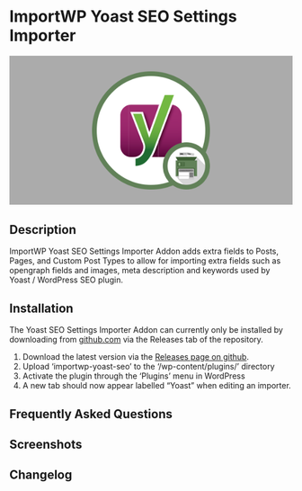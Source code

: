 # ImportWP Yoast SEO Settings Importer

![Yoast SEO Settings Importer](./assets/iwp-addon-yoast.png)

## Description

ImportWP Yoast SEO Settings Importer Addon adds extra fields to Posts, Pages, and Custom Post Types to allow for importing extra fields such as opengraph fields and images, meta description and keywords used by Yoast / WordPress SEO plugin.

## Installation

The Yoast SEO Settings Importer Addon can currently only be installed by downloading from [github.com](https://github.com/jcollings/importwp-yoast-seo) via the Releases tab of the repository.

1. Download the latest version via the [Releases page on github](https://github.com/jcollings/importwp-yoast-seo/releases).
1. Upload ‘importwp-yoast-seo’ to the ‘/wp-content/plugins/’ directory
1. Activate the plugin through the ‘Plugins’ menu in WordPress
1. A new tab should now appear labelled “Yoast” when editing an importer.

## Frequently Asked Questions

## Screenshots

## Changelog